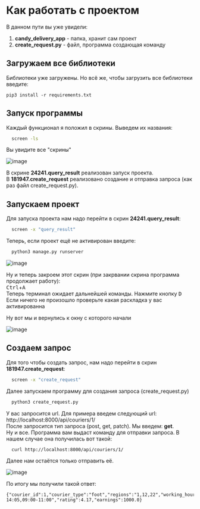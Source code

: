 # Как работать с проектом  
В данном пути вы уже увидели:
1. **candy_delivery_app** - папка, хранит сам проект
2. **create_request.py** - файл, программа создающая команду 

## Загружаем все библиотеки
Библиотеки уже загружены. Но всё же, чтобы загрузить все библиотеки введите:
~~~~
pip3 install -r requirements.txt
~~~~

## Запуск программы
Каждый функционал я положил в скрины. Выведем их названия:
``` bash
  screen -ls
```
Вы увидите все "скрины"  

![image](https://user-images.githubusercontent.com/81534024/113911434-a44f5e00-97e2-11eb-9723-79b0322ecd6c.png)

В скрине **24241.query_result** реализован запуск проекта.  
В **181947.create_request** реализовано создание и отправка запроса (как раз файл create_request.py).  

## Запускаем проект
Для запуска проекта нам надо перейти в скрин **24241.query_result**:  
``` bash
  screen -x "query_result"
```

Теперь, если проект ещё не активирован введите:  
``` bash
  python3 manage.py runserver
```
![image](https://user-images.githubusercontent.com/81534024/113914795-9c91b880-97e6-11eb-89ea-b83a97179ea9.png)

Ну и теперь закроем этот скрин (при закрвании скрина программа продолжает работу):  
<kbd>Ctrl</kbd>+<kbd>A</kbd>  
Теперь терминал ожидает дальнейшей команды. Нажмите кнопку <kbd>D</kbd>  
Если ничего не произошло проверьте какая раскладка у вас активированна  

Ну вот мы и вернулись к окну с которого начали  

![image](https://user-images.githubusercontent.com/81534024/113915830-e9c25a00-97e7-11eb-9df7-31359ae83f9a.png)



## Создаем запрос
Для того чтобы создать запрос, нам надо перейти в скрин **181947.create_request**:  
``` bash
  screen -x "create_request"
```
Далее запускаем программу для создания запроса (create_request.py)
``` bash
  python3 create_request.py
```
У вас запросится url. Для примера введем следующий url: http://localhost:8000/api/couriers/1/  
После запросится тип запроса (post, get, patch). Мы введем: **get**.  
Ну и все. Программа вам выдаст команду для отправки запроса. 
В нашем случае она получилась вот такой:  
``` bash
  curl http://localhost:8000/api/couriers/1/
```
Далее нам остаётся только отправить её.

![image](https://user-images.githubusercontent.com/81534024/113913440-0315d700-97e5-11eb-9d68-2377ca2a7d1a.png)  

По итогу мы получили такой ответ:
~~~~
{"courier_id":1,"courier_type":"foot","regions":"1,12,22","working_hours":"11:35-14:05,09:00-11:00","rating":4.17,"earnings":1000.0}
~~~~

